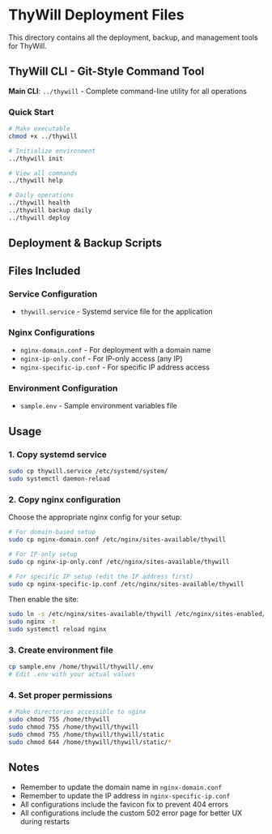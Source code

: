 # ThyWill Deployment Files

This directory contains all the deployment, backup, and management tools for ThyWill.

## ThyWill CLI - Git-Style Command Tool

**Main CLI**: `../thywill` - Complete command-line utility for all operations

### Quick Start
```bash
# Make executable
chmod +x ../thywill

# Initialize environment
../thywill init

# View all commands
../thywill help

# Daily operations
../thywill health
../thywill backup daily
../thywill deploy
```

## Deployment & Backup Scripts

## Files Included

### Service Configuration
- `thywill.service` - Systemd service file for the application

### Nginx Configurations
- `nginx-domain.conf` - For deployment with a domain name
- `nginx-ip-only.conf` - For IP-only access (any IP)
- `nginx-specific-ip.conf` - For specific IP address access

### Environment Configuration
- `sample.env` - Sample environment variables file

## Usage

### 1. Copy systemd service
```bash
sudo cp thywill.service /etc/systemd/system/
sudo systemctl daemon-reload
```

### 2. Copy nginx configuration
Choose the appropriate nginx config for your setup:

```bash
# For domain-based setup
sudo cp nginx-domain.conf /etc/nginx/sites-available/thywill

# For IP-only setup
sudo cp nginx-ip-only.conf /etc/nginx/sites-available/thywill

# For specific IP setup (edit the IP address first)
sudo cp nginx-specific-ip.conf /etc/nginx/sites-available/thywill
```

Then enable the site:
```bash
sudo ln -s /etc/nginx/sites-available/thywill /etc/nginx/sites-enabled/
sudo nginx -t
sudo systemctl reload nginx
```

### 3. Create environment file
```bash
cp sample.env /home/thywill/thywill/.env
# Edit .env with your actual values
```

### 4. Set proper permissions
```bash
# Make directories accessible to nginx
sudo chmod 755 /home/thywill
sudo chmod 755 /home/thywill/thywill
sudo chmod 755 /home/thywill/thywill/static
sudo chmod 644 /home/thywill/thywill/static/*
```

## Notes

- Remember to update the domain name in `nginx-domain.conf` 
- Remember to update the IP address in `nginx-specific-ip.conf`
- All configurations include the favicon fix to prevent 404 errors
- All configurations include the custom 502 error page for better UX during restarts